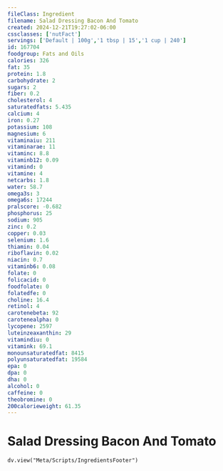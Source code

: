 ```yaml
---
fileClass: Ingredient
filename: Salad Dressing Bacon And Tomato
created: 2024-12-21T19:27:02-06:00
cssclasses: ['nutFact']
servings: ['Default | 100g','1 tbsp | 15','1 cup | 240']
id: 167704
foodgroup: Fats and Oils
calories: 326
fat: 35
protein: 1.8
carbohydrate: 2
sugars: 2
fiber: 0.2
cholesterol: 4
saturatedfats: 5.435
calcium: 4
iron: 0.27
potassium: 108
magnesium: 6
vitaminaiu: 211
vitaminarae: 11
vitaminc: 8.8
vitaminb12: 0.09
vitamind: 0
vitamine: 4
netcarbs: 1.8
water: 58.7
omega3s: 3
omega6s: 17244
pralscore: -0.682
phosphorus: 25
sodium: 905
zinc: 0.2
copper: 0.03
selenium: 1.6
thiamin: 0.04
riboflavin: 0.02
niacin: 0.7
vitaminb6: 0.08
folate: 0
folicacid: 0
foodfolate: 0
folatedfe: 0
choline: 16.4
retinol: 4
carotenebeta: 92
carotenealpha: 0
lycopene: 2597
luteinzeaxanthin: 29
vitamindiu: 0
vitamink: 69.1
monounsaturatedfat: 8415
polyunsaturatedfat: 19584
epa: 0
dpa: 0
dha: 0
alcohol: 0
caffeine: 0
theobromine: 0
200calorieweight: 61.35
---
```


# Salad Dressing Bacon And Tomato

```dataviewjs
dv.view("Meta/Scripts/IngredientsFooter")
```